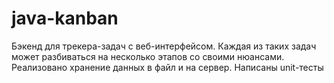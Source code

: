 # java-kanban
Бэкенд для трекера-задач с веб-интерфейсом. Каждая из таких задач может разбиваться на несколько этапов со своими нюансами. Реализовано хранение данных в файл и на сервер. Написаны unit-тесты
